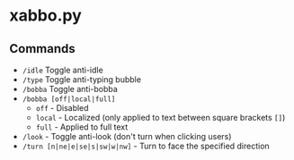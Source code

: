 # xabbo.py

## Commands

* `/idle` Toggle anti-idle
* `/type` Toggle anti-typing bubble
* `/bobba` Toggle anti-bobba
* `/bobba [off|local|full]`
  * `off` - Disabled
  * `local` - Localized (only applied to text between square brackets `[]`)
  * `full` - Applied to full text
* `/look` - Toggle anti-look (don't turn when clicking users)
* `/turn [n|ne|e|se|s|sw|w|nw]` - Turn to face the specified direction

